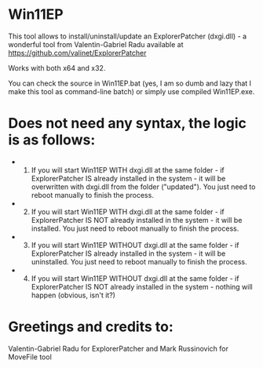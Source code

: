 # Win11EP
This tool allows to install/uninstall/update an ExplorerPatcher (dxgi.dll) - a wonderful tool from Valentin-Gabriel Radu available at https://github.com/valinet/ExplorerPatcher

Works with both x64 and x32.

You can check the source in Win11EP.bat (yes, I am so dumb and lazy that I make this tool as command-line batch) or simply use compiled Win11EP.exe.

# Does not need any syntax, the logic is as follows:

* 1. If you will start Win11EP WITH dxgi.dll at the same folder - if ExplorerPatcher IS already installed in the system - it will be overwritten with dxgi.dll from the folder ("updated"). You just need to reboot manually to finish the process.

* 2. If you will start Win11EP WITH dxgi.dll at the same folder - if ExplorerPatcher IS NOT already installed in the system - it will be installed. You just need to reboot manually to finish the process.

* 3. If you will start Win11EP WITHOUT dxgi.dll at the same folder - if ExplorerPatcher IS already installed in the system - it will be uninstalled. You just need to reboot manually to finish the process.

* 4. If you will start Win11EP WITHOUT dxgi.dll at the same folder - if ExplorerPatcher IS NOT already installed in the system - nothing will happen (obvious, isn't it?)

# Greetings and credits to:
Valentin-Gabriel Radu for ExplorerPatcher and Mark Russinovich for MoveFile tool

